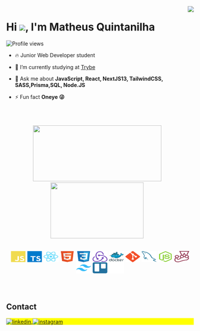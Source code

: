 <img align="right" height="590em" src="https://raw.githubusercontent.com/gist/MatheusQuintanilhaa/e83743427031a69355cf03f472b6d361/raw/1c498fab040ccc00f3b53d09d3eae119e77e4d73/githubcard.svg"/>
<h1 align="left">Hi <img src="https://raw.githubusercontent.com/kaueMarques/kaueMarques/master/hi.gif" height="30px">, I'm Matheus Quintanilha</h1>
<p align="left"> <img src="https://komarev.com/ghpvc/?username=MatheusQuintanilhaa&color=yellow" alt="Profile views" /> </p>

- 🔥 Junior Web Developer student

- 🔭 I’m currently studying at [Trybe](https://github.com/betrybe)

- 💬 Ask me about **JavaScript, React, NextJS13, TailwindCSS, SASS,Prisma,SQL, Node.JS**

- ⚡ Fun fact **Oneye 😜**

<!--

<br><br>



-->

<br><br>

<p align='center'>
  <img width="345px" height="150" src="https://github-readme-stats.vercel.app/api?username=MatheusQuintanilhaa&show_icons=true&theme=dracula&include_all_commits=true&count_private=true"/>
  <img width="250px" height="150" src="https://github-readme-stats.vercel.app/api/top-langs/?username=MatheusQuintanilhaa&layout=compact&langs_count=7&theme=dracula"/>
</p>


  <div align="center" style="display: inline_block"><br>
    
  <img align="center" alt="Matheus-Js" height="30" width="40" title="JavaScript" src="https://raw.githubusercontent.com/devicons/devicon/master/icons/javascript/javascript-plain.svg">
    
   <img align="center" alt="Matheus-typescript" height="30" width="40" title="TypeScript" src="https://github.com/devicons/devicon/blob/master/icons/typescript/typescript-plain.svg">

    
  <img align="center" alt="Matheus-React" height="30" width="40" title="React" src="https://raw.githubusercontent.com/devicons/devicon/master/icons/react/react-original.svg">
    
  <img align="center" alt="Matheus-HTML" height="30" width="40" title="HTML" src="https://raw.githubusercontent.com/devicons/devicon/master/icons/html5/html5-original.svg">
    
  <img align="center" alt="Matheus-CSS" height="30" width="40" title="CSS" src="https://raw.githubusercontent.com/devicons/devicon/master/icons/css3/css3-original.svg">
    
  <img align="center" alt="Matheus-Redux" height="30" width="40" title="Redux"  src="https://github.com/devicons/devicon/blob/master/icons/redux/redux-original.svg">
    
   <img align="center" alt="Matheus-Docker" height="30" width="40" title="Docker"  src="https://github.com/devicons/devicon/blob/master/icons/docker/docker-original-wordmark.svg">

   <img align="center" alt="Matheus-Git" height="30" width="40" title="Git"  src="https://github.com/devicons/devicon/blob/master/icons/git/git-original.svg">
    
   <img align="center" alt="Matheus-SQL" height="30" width="40" title="MySQL"  src="https://github.com/devicons/devicon/blob/master/icons/mysql/mysql-original.svg">

   <img align="center" alt="Matheus-nodejs" height="30" width="40" title="Node.js"  src="https://github.com/devicons/devicon/blob/master/icons/nodejs/nodejs-original.svg">
    
  <img align="center" alt="Matheus-jest" height="30" width="40" title="jest"  src="https://github.com/devicons/devicon/blob/master/icons/jest/jest-plain.svg">
  
  <img align="center" alt="Matheus-tailwind" height="30" width="40" title="tailwind"  src="https://github.com/devicons/devicon/blob/master/icons/tailwindcss/tailwindcss-plain.svg">
  

  <img align="center" alt="Matheus-trello" height="30" width="40" title="trello"  src="https://github.com/devicons/devicon/blob/master/icons/trello/trello-plain.svg">


  <img align="center" alt="Matheus-github" height="30" width="40" title="github"  src="https://github.com/felipetfernandes/felipetfernandes/blob/main/github-original.svg">
  


</div>

<br><br>

## Contact

<p align="left" style="background:yellow">
  
<a href="https://linkedin.com/in/matheus-quintanilhadev" target="_blank">
  <img align="center" src="https://img.shields.io/badge/-matheusquintanilha-05122A?style=flat&logo=linkedin" alt="linkedin"/>
</a>
<a href="https://instagram.com/matheus_quintanilha" target="_blank">
 <img align="center" src="https://img.shields.io/badge/-matheus_quintanilha-05122A?style=flat&logo=instagram" alt="instagram"/>
</a>
</p>

<!--


**MatheusQuintanilhaa/MatheusQuintanilhaa** is a ✨ _special_ ✨ repository because its `README.md` (this file) appears on your GitHub profile.

Here are some ideas to get you started:

- 🔭 I’m currently working on ...
- 🌱 I’m currently learning ...
- 👯 I’m looking to collaborate on ...
- 🤔 I’m looking for help with ...
- 💬 Ask me about ...
- 📫 How to reach me: ...
- 😄 Pronouns: ...
- ⚡ Fun fact: ...
-->
